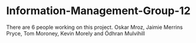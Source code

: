 # Information-Management-Group-12
There are 6 people working on this project.
Oskar Mroz, Jaimie Merrins Pryce, Tom Moroney, Kevin Morely and Ódhran Mulvihill
